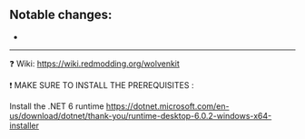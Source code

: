 ## Notable changes:
- 
------------------

:question: Wiki: https://wiki.redmodding.org/wolvenkit

❗  MAKE SURE TO INSTALL THE PREREQUISITES : 

Install the .NET 6 runtime
https://dotnet.microsoft.com/en-us/download/dotnet/thank-you/runtime-desktop-6.0.2-windows-x64-installer